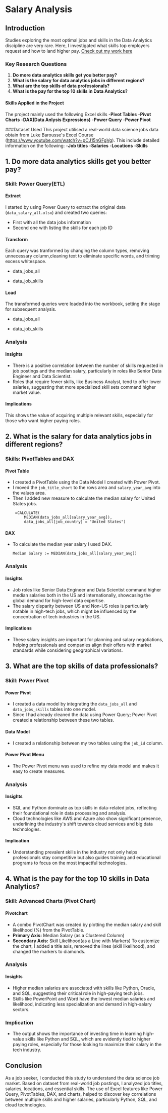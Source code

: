# Salary Analysis
## Introduction
 Studies exploring the most optimal jobs and skills in the Data Analytics discipline are very rare. Here, I investigated what skills top employers request and how to land higher pay. 
[Check out my work here](Project_2-Analysis)

### Key Research Questions
1. **Do more data analytics skills get you better pay?**
2. **What is the salary for data analytics jobs in different regions?**
3. **What are the top skills of data professionals?**
4. **What is the pay for the top 10 skills in Data Analytics?**

#### Skills Applied in the Project
The project mainly used the following Excel skills
-**Pivot Tables**
-**Pivot Charts**
-**DAX(Data Anlysis Expressions)**
-**Power Query**
-**Power Pivot**

###Dataset Used
This project utilised a real-world data science jobs data obtain from Luke Barousse's Excel Course (https://www.youtube.com/watch?v=pCJ15nGFgVg). This include detailed information on the following:
-**Job titles**
-**Salaries**
-**Locations**
-**Skills**

## 1. Do more data analytics skills get you better pay?
### Skill: Power Query(ETL)
#### Extract
I started by using Power Query to extract the original data (`data_salary_all.xlsx`) and created two queries:
- First with all the data jobs information
- Second one with listing the skills for each job ID
#### Transform
Each query was tranformed by changing the column types, removing unnecessary column,cleaning text to eliminate specific words, and triming excess whitespace.
- data_jobs_all

- data_job_skills

#### Load
The transformed queries were loaded into the workbook, setting the stage for subsequent analysis.
- data_jobs_all

- data_job_skills


### Analysis
#### Insights
- There is a positive correlation between the number of skills requested in job postings and the median salary, particularly in roles like Senior Data Engineer and Data Scientist.
- Roles that require fewer skills, like Business Analyst, tend to offer lower salaries, suggesting that more specialized skill sets command higher market value.

#### Implications
This shows the value of acquiring multiple relevant skills, especially for those who want higher paying roles.

## 2. What is the salary for data analytics jobs in different regions?
### Skills: PivotTables and DAX
#### Pivot Table
- I created a PivotTable using the Data Model I created with Power Pivot.
- I moved the `job_title_short` to the rows area and `salary_year_avg` into the values area.
- Then I added new measure to calculate the median salary for United States jobs.
   ```
    =CALCULATE(
        MEDIAN(data_jobs_all[salary_year_avg]),
        data_jobs_all[job_country] = "United States")
    ```
#### DAX
- To calculate the median year salary I used DAX.
    ```
    Median Salary := MEDIAN(data_jobs_all[salary_year_avg])
    ```
### Analysis
#### Insights
- Job roles like Senior Data Engineer and Data Scientist command higher median salaries both in the US and internationally, showcasing the global demand for high-level data expertise.
- The salary disparity between US and Non-US roles is particularly notable in high-tech jobs, which might be influenced by the concentration of tech industries in the US.

#### **Implications**
- These salary insights are important for planning and salary negotiations, helping professionals and companies align their offers with market standards while considering geographical variations.

## 3. What are the top skills of data professionals?
### Skill: Power Pivot
#### Power Pivot
- I created a data model by integrating the `data_jobs_all` and `data_jobs_skills` tables into one model.
- Since I had already cleaned the data using Power Query; Power Pivot created a relationship between these two tables.

#### Data Model
- I created a relationship between my two tables using the `job_id` column.

#### Power Pivot Menu
- The Power Pivot menu was used to refine my data model and makes it easy to create measures.

### Analysis

#### Insights
- SQL and Python dominate as top skills in data-related jobs, reflecting their foundational role in data processing and analysis.
- Cloud technologies like AWS and Azure also show significant presence, underlining the industry's shift towards cloud services and big data technologies.

#### Implication
- Understanding prevalent skills in the industry not only helps professionals stay competitive but also guides training and educational programs to focus on the most impactful technologies.

## 4. What is the pay for the top 10 skills in Data Analytics?

### Skill: Advanced Charts (Pivot Chart)

#### Pivotchart

- A combo PivotChart was created by plotting the median salary and skill likelihood (%) from the PivotTable.
- **Primary Axis:** Median Salary (as a Clustered Column)
- **Secondary Axis:** Skill Likelihood(as a Line with Markers)
To customize the chart, I added a title axis, removed the lines (skill likelihood), and changed the markers to diamonds.
### Analysis

#### Insights
- Higher median salaries are associated with skills like Python, Oracle, and SQL, suggesting their critical role in high-paying tech jobs.
- Skills like PowerPoint and Word have the lowest median salaries and likelihood, indicating less specialization and demand in high-salary sectors.

### Implication
- The output shows the importance of investing time in learning high-value skills like Python and SQL, which are evidently tied to higher paying roles, especially for those looking to maximize their salary in the tech industry.

## Conclusion
As a job seeker, I conducted this study to understand the data science job market. Based on dataset from real-world job postings, I analyzed job titles, salaries, locations, and essential skills. The use of Excel features like Power Query, PivotTables, DAX, and charts, helped to discover key correlations between multiple skills and higher salaries, particularly Python, SQL, and cloud technologies. 











